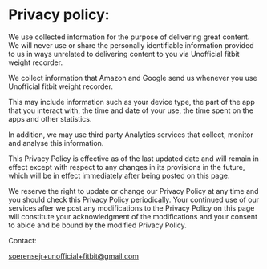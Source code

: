 # Privacy policy:

We use collected information for the purpose of delivering great content. We will never use or share the personally identifiable information provided to us in ways unrelated to delivering content to you via Unofficial fitbit weight recorder.

We collect information that Amazon and Google send us whenever you use Unofficial fitbit weight recorder.

This may include information such as your device type, the part of the app that you interact with, the time and date of your use, the time spent on the apps and other statistics.

In addition, we may use third party Analytics services that collect, monitor and analyse this information.

This Privacy Policy is effective as of the last updated date and will remain in effect except with respect to any changes in its provisions in the future, which will be in effect immediately after being posted on this page.

We reserve the right to update or change our Privacy Policy at any time and you should check this Privacy Policy periodically. Your continued use of our services after we post any modifications to the Privacy Policy on this page will constitute your acknowledgment of the modifications and your consent to abide and be bound by the modified Privacy Policy.

Contact:

soerensejr+unofficial+fitbit@gmail.com
